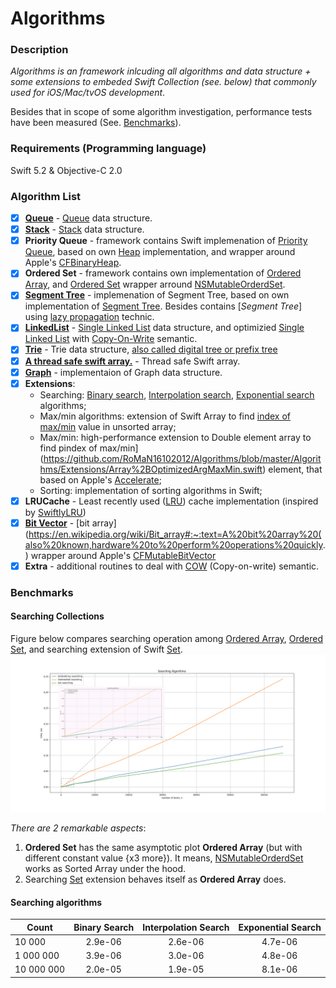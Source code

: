 # Algorithms

### Description

*Algorithms is an framework inlcuding all algorithms and data structure + some extensions to embeded Swift Collection (see. below) that commonly used for iOS/Mac/tvOS development*. 

Besides that in scope of some algorithm investigation, performance tests have been measured (See. [Benchmarks](https://github.com/RoMaN16102012/Algorithms/tree/master#benchmarks)).

### Requirements (Programming language)

Swift 5.2 & Objective-C 2.0

### Algorithm List

- [x] [**Queue**](https://github.com/RoMaN16102012/Algorithms/blob/master/Algorithms/Queue/Swift/Queue.swift) - [Queue](https://en.wikipedia.org/wiki/Queue_(abstract_data_type)) data structure.
- [x] [**Stack**](https://github.com/RoMaN16102012/Algorithms/tree/master/Algorithms/Stack/Swift) - [Stack](https://en.wikipedia.org/wiki/Stack_(abstract_data_type)) data structure.
- [x] **Priority Queue** - framework contains Swift implemenation of [Priority Queue](https://github.com/RoMaN16102012/Algorithms/blob/master/Algorithms/PriorityQueue/Swift/PriorityQueue.swift), based on own [Heap](https://github.com/raywenderlich/swift-algorithm-club/blob/master/Heap) implementation, and wrapper around Apple's [CFBinaryHeap](https://developer.apple.com/documentation/corefoundation/cfbinaryheap).
- [x] **Ordered Set** - framework contains own implementation of [Ordered Array](https://github.com/RoMaN16102012/Algorithms/blob/master/Algorithms/SortedArray/Swift/OrderedArray.swift), and [Ordered Set](https://github.com/RoMaN16102012/Algorithms/blob/master/Algorithms/OderedSet/OrderedSet.swift) wrapper arround [NSMutableOrderdSet](https://developer.apple.com/documentation/foundation/nsmutableorderedset).
- [x] [**Segment Tree**](https://github.com/RoMaN16102012/Algorithms/blob/master/Algorithms/SegmentTree/Swift/SegmentTree.swift) - implemenation of Segment Tree, based on own implementation of [Segment Tree](https://github.com/raywenderlich/swift-algorithm-club/tree/master/Segment%20Treet). Besides contains [*Segment Tree*] using [lazy propagation](https://github.com/raywenderlich/swift-algorithm-club/blob/master/Segment%20Tree/LazyPropagation/README.markdown) technic.
- [x] [**LinkedList**](https://github.com/RoMaN16102012/Algorithms/blob/master/Algorithms/LinkedList/LinkedList.swift) - [Single Linked List](https://en.wikipedia.org/wiki/Linked_list) data structure, and optimizied [Single Linked List](https://github.com/RoMaN16102012/Algorithms/blob/master/Algorithms/LinkedList/LinkedList%2BCOW.swift) with [Copy-On-Write](https://medium.com/@lucianoalmeida1/understanding-swift-copy-on-write-mechanisms-52ac31d68f2f) semantic.
- [x] [**Trie**](https://github.com/RoMaN16102012/Algorithms/blob/master/Algorithms/Trie/Trie.swift) - Trie data structure, [also called digital tree or prefix tree](https://en.wikipedia.org/wiki/Trie#:~:text=In%20computer%20science%2C%20a%20trie,the%20keys%20are%20usually%20strings.)
- [x] [**A thread safe swift array.**](https://github.com/RoMaN16102012/Algorithms/blob/master/Algorithms/SynchrinizedArray/SynchronizedArray.swift) - Thread safe Swift array.
- [x] [**Graph**](https://en.wikipedia.org/wiki/Graph_(abstract_data_type)) - implementaion of Graph data structure.
- [x] **Extensions**:
	-  Searching: [Binary search](https://en.wikipedia.org/wiki/Binary_search_algorithm), [Interpolation search](https://en.wikipedia.org/wiki/Interpolation_search), [Exponential search](https://en.wikipedia.org/wiki/Exponential_search) algorithms;
	- Max/min algorithms: extension of Swift Array to find [index of max/min](https://github.com/RoMaN16102012/Algorithms/blob/master/Algorithms/Extensions/Array%2BArgMaxMin.swift) value in unsorted array; 
	- Max/min: high-performance extension to Double element array to find pindex of max/min](https://github.com/RoMaN16102012/Algorithms/blob/master/Algorithms/Extensions/Array%2BOptimizedArgMaxMin.swift) element, that based on Apple's [Accelerate](https://developer.apple.com/documentation/accelerate);
	- Sorting: implementation of sorting algorithms in Swift;
- [x] **LRUCache** - Least recently used ([LRU](https://en.wikipedia.org/wiki/Cache_replacement_policies#Least_recently_used_(LRU))) cache implementation (inspired by [SwiftlyLRU](https://github.com/justinmfischer/SwiftlyLRU))
- [x] [**Bit Vector**](https://github.com/RoMaN16102012/Algorithms/blob/master/Algorithms/BitVector/BitVector.swift) - [bit array](https://en.wikipedia.org/wiki/Bit_array#:~:text=A%20bit%20array%20(also%20known,hardware%20to%20perform%20operations%20quickly.) wrapper around Apple's [CFMutableBitVector](https://developer.apple.com/documentation/corefoundation/cfmutablebitvector-rqf) 
- [x] **Extra** - additional routines to deal with [COW](https://github.com/RoMaN16102012/Algorithms/blob/master/Algorithms/Shared/COW.swift) (Copy-on-write) semantic.

### Benchmarks

#### Searching Collections

Figure below compares searching operation among [Ordered Array](https://github.com/RoMaN16102012/Algorithms/blob/master/Algorithms/SortedArray/Swift/OrderedArray.swift), [Ordered Set](https://github.com/RoMaN16102012/Algorithms/blob/master/Algorithms/OderedSet/OrderedSet.swift), and searching extension of Swift [Set](https://github.com/RoMaN16102012/Algorithms/blob/master/Algorithms/Extensions/Set%2BSearching.swift).
![](Images/searching_plot.png)

*There are 2 remarkable aspects*: 
1) **Ordered Set** has the same asymptotic plot **Ordered Array** (but with different constant value {x3 more}). It means, [NSMutableOrderdSet](https://developer.apple.com/documentation/foundation/nsmutableorderedset) works as Sorted Array under the hood.
2) Searching [Set](https://github.com/RoMaN16102012/Algorithms/blob/master/Algorithms/Extensions/Set%2BSearching.swift) extension behaves itself as **Ordered Array** does. 

#### Searching algorithms

| Count         | Binary Search | Interpolation Search  | Exponential Search |
| ------------- |:-------------:|:---------------------:|:------------------:|
| 10 000        |    2.9e-06    |      2.6e-06          |       4.7e-06      |
| 1 000 000     | 	 3.9e-06    |      3.0e-06 			|       4.8e-06      |
| 10 000 000    |    2.0e-05    |      1.9e-05 			|       8.1e-06     |
